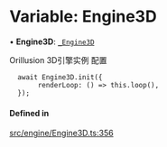 # Variable: Engine3D

• **Engine3D**: [`_Engine3D`](../classes/Engine3D.md)

Orillusion 3D引擎实例
配置
```
  await Engine3D.init({
       renderLoop: () => this.loop(),
  });
```

#### Defined in

[src/engine/Engine3D.ts:356](https://github.com/Orillusion/orillusion/blob/main/src/engine/Engine3D.ts#L356)
